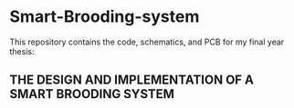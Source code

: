 # Smart-Brooding-system
This repository contains the code, schematics, and PCB for my final year thesis: 
## **THE DESIGN AND IMPLEMENTATION OF A SMART BROODING SYSTEM**
